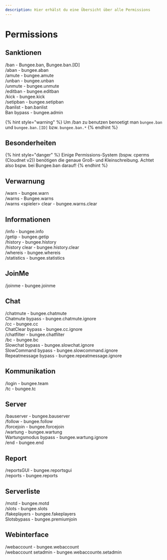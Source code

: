 ```yaml
---
description: Hier erhälst du eine Übersicht über alle Permissions
---
```


# Permissions

## Sanktionen

/ban - Bungee.ban, Bungee.ban.\[ID\]  
/aban - bungee.aban  
/amute - bungee.amute  
/unban - bungee.unban  
/unmute - bungee.unmute  
/editban - bungee.editban  
/kick - bungee.kick  
/setipban - bungee.setipban  
/banlist - ban.banlist  
Ban bypass - bungee.admin    


{% hint style="warning" %}
Um /ban zu benutzen benoetigt man `bungee.ban` und `bungee.ban.[ID]` bzw. `bungee.ban.*`
{% endhint %}

## Besonderheiten

{% hint style="danger" %}
Einige Permissions-System \(bspw. cperms \(Cloudnet v2\)\) benötigen die genaue Groß- und Kleinschreibung. Achtet also bspw. bei Bungee.ban darauf!
{% endhint %}

## Verwarnung

/warn - bungee.warn  
/warns - Bungee.warns  
/warns &lt;spieler&gt; clear - bungee.warns.clear

## Informationen

/info - bungee.info  
/getip - bungee.getip  
/history - bungee.history  
/history clear - bungee.history.clear  
/whereis - bungee.whereis  
/statistics - bungee.statistics

## JoinMe

/joinme - bungee.joinme

## Chat

/chatmute - bungee.chatmute  
Chatmute bypass - bungee.chatmute.ignore  
/cc - bungee.cc  
ChatClear bypass - bungee.cc.ignore  
/chatfilter - bungee.chatfilter  
/bc - bungee.bc  
Slowchat bypass - bungee.slowchat.ignore  
SlowCommand bypass - bungee.slowcommand.ignore  
Repeatmessage bypass - bungee.repeatmessage.ignore

## Kommunikation

/login - bungee.team  
/tc - bungee.tc

## Server

/bauserver - bungee.bauserver  
/follow - bungee.follow  
/forcejoin - bungee.forcejoin  
/wartung - bungee.wartung  
Wartungsmodus bypass - bungee.wartung.ignore  
/end - bungee.end

## Report

/reportsGUI - bungee.reportsgui  
/reports - bungee.reports

## Serverliste

/motd - bungee.motd  
/slots - bungee.slots  
/fakeplayers - bungee.fakeplayers  
Slotsbypass - bungee.premiumjoin

## Webinterface

/webaccount - bungee.webaccount  
/webaccount setadmin - bungee.webaccounte.setadmin

